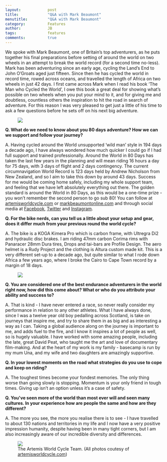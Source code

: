 ```yaml
---
layout:            post
title:             "Q&A with Mark Beaumont"
menutitle:         "Q&A with Mark Beaumont"
category:          Features
author:            JB
tags:              features
comments:          true
---
```


We spoke with Mark Beaumont, one of Britain’s top adventurers, as he puts together his final preparations before setting of around the world on two wheels in an attempt to break the world record (for a second time no-less). Mark has been adventuring since an early age, cycling the Land’s End to John O’Groats aged just fifteen. Since then he has cycled the world in record time, rowed across oceans, and travelled the length of Africa on two wheels in just 42 days. I first came across Mark when I read his book ‘The Man who Cycled the World’, I owe this book a great deal for showing what’s possible on two wheels when you put your mind to it, and for giving me and doubtless, countless others the inspiration to hit the road in search of adventure. For this reason I was very pleased to get just a little of his time to ask a few questions before he sets off on his next big adventure.

<figure>
<img src="{{ site.github.url }}/media/img/beaumont/bike.jpg" />
</figure>


**Q. What do we need to know about you 80 days adventure? How we can we support and follow your journey?**

A. Having cycled around the World unsupported ‘wild man’ style in 194 days a decade ago, I have always wondered how much quicker I could go if I had full support and trained professionally.  Around the World in 80 Days has taken the last few years in the planning and will mean riding 16 hours a day for 75 days, with 3 days of flight and 2 days contingency.  The current circumnavigation World Record is 123 days held by Andrew Nicholson from New Zealand, and so I aim to take this down by around 43 days.  Success for me would be coming home safely, including my whole support team, and feeling that we have left absolutely everything out there.  The golden standard is around the World in 80 Days, as this would be a one-time prize - you won’t remember the second person to go sub 80!  You can follow at [artemisworldcycle.com](www.artemisworldcycle.com) or [markbeaumontonline.com](https://markbeaumontonline.com/) and through social media at [Facebook](https://www.facebook.com/MarkBeaumontAdventures/), [Twitter](https://twitter.com/mrmarkbeaumont?lang=en) and [Instagram](https://www.instagram.com/mrmarkbeaumont/).

**Q. For the bike nerds, can you tell us a little about your setup and gear, does it differ much from your previous round the world cycle?**

A. The bike is a KOGA Kimera Pro which is carbon frame, with Ultregra Di2 and hydraulic disc brakes.  I am riding 47mm carbon Corima rims with Panaracer 28mm Dura tires,  Drops and tai-bars are Profile Design.  The aero helmet is a Rudy Project and the clothing is Altura custom made kit.  This is a very different set-up to a decade ago, but quite similar to what I rode down Africa a few years ago, where I broke the Cairo to Cape Town record by a margin of 18 days. 

<figure>
<img src="{{ site.github.url }}/media/img/beaumont/rain.jpg" />
</figure>

**Q. You are considered one of the best endurance adventurers in the world right now, how did this come about? What or who do you attribute your ability and success to?**

A. That is kind - I have never entered a race, so never really consider my performance in relation to any other athletes.  What I have always done, since I was a twelve year old boy pedalling across Scotland, is take on journeys that inspire me, and try to share them in as big and as interesting a way as I can.  Taking a global audience along on the journey is important to me, and adds fuel to the fire, and I know it inspires a lot of people as well, so is hugely valuable.  I have worked with some amazing people, including the late, great David Peat, who taught me the art and love of documentary film-making.  And at the heart of my work is my family - basecamp is run by my mum Una, and my wife and two daughters are amazingly supportive.  

**Q. In your lowest moments on the road what strategies do you use to cope and keep on riding?** 

A. The toughest times become your fondest memories.  The only thing worse than going slowly is stopping.  Momentum is your only friend in tough times.  Giving up isn’t an option unless it’s a case of safety.

**Q. You've seen more of the world than most ever will and seen many cultures. In your experience how are people the same and how are they different?**

A. The more you see, the more you realise there is to see - I have travelled to about 130 nations and territories in my life and I now have a very positive impression humanity, despite having been in  many tight corners, but I am also increasingly aware of our incredible diversity and differences.

<figure>
<img src="{{ site.github.url }}/media/img/beaumont/team.jpg" />
<figcaption>The Artemis World Cycle Team. (All photos coutesy of <a href="www.artemisworldcycle.com">artemisworldcycle.com</a>) </figcaption>
</figure>

